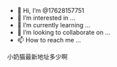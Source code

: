 - 👋 Hi, I’m @17628157751
- 👀 I’m interested in ...
- 🌱 I’m currently learning ...
- 💞️ I’m looking to collaborate on ...
- 📫 How to reach me ...

<!---
17628157751/17628157751 is a ✨ special ✨ repository because its `README.md` (this file) appears on your GitHub profile.
You can click the Preview link to take a look at your changes.
--->小奶猫最新地址多少啊

